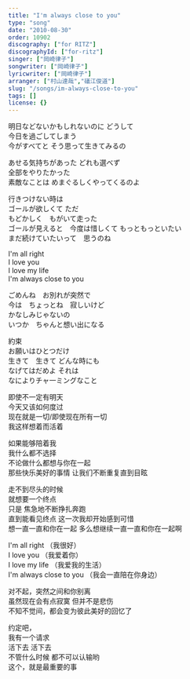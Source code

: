 ```yaml
---
title: "I'm always close to you"
type: "song"
date: "2010-08-30"
order: 10902
discography: ["for RITZ"]
discographyId: ["for-ritz"]
singer: ["岡崎律子"]
songwriter: ["岡崎律子"]
lyricwriter: ["岡崎律子"]
arranger: ["村山達哉","礒江俊道"]
slug: "/songs/im-always-close-to-you"
tags: []
license: {}
---
```


明日などないかもしれないのに どうして　  
今日を過ごしてしまう   
今がすべてと そう思って生きてみるの  
  
あせる気持ちがあった どれも選べず　  
全部をやりたかった   
素敵なことは めまぐるしくやってくるのよ   
  
行きつけない時は　  
ゴールが欲しくて ただ　  
もどかしく　もがいて走った  
ゴールが見えると　今度は惜しくて もっともっといたい   
まだ続けていたいって　思うのね   
  
I'm all right  
I love you   
I love my life   
I'm always close to you   
  
ごめんね　お別れが突然で   
今は　ちょっとね　寂しいけど   
かなしみじゃないの   
いつか　ちゃんと想い出になる   
  
約束　  
お願いはひとつだけ   
生きて　生きて どんな時にも　  
なげてはだめよ それは　  
なによりチャ一ミングなこと   
  
  <!-- 翻译 -->

即使不一定有明天   
今天又该如何度过   
现在就是一切/即使现在所有一切   
我这样想着而活着  
  
如果能够陪着我   
我什么都不选择   
不论做什么都想与你在一起   
那些快乐美好的事情 让我们不断重复直到目眩   
  
走不到尽头的时候   
就想要一个终点   
只是 焦急地不断挣扎奔跑   
直到能看见终点 这一次我却开始感到可惜   
想一直一直和你在一起 多么想继续一直一直和你在一起啊   
  
I'm all right （我很好）   
I love you （我爱着你）   
I love my life （我爱我的生活）   
I'm always close to you （我会一直陪在你身边）  
  
对不起，突然之间和你别离   
虽然现在会有点寂寞 但并不是悲伤   
不知不觉间，都会变为彼此美好的回忆了   
  
约定吧，  
我有一个请求   
活下去 活下去   
不管什么时候 都不可以认输哟   
这个，就是最重要的事
